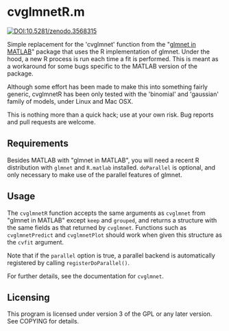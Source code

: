 cvglmnetR.m
===========

[![DOI:10.5281/zenodo.3568315](https://zenodo.org/badge/DOI/10.5281/zenodo.3568315.svg)](https://doi.org/10.5281/zenodo.3568315)

Simple replacement for the 'cvglmnet' function from the
"[glmnet in MATLAB](http://web.stanford.edu/~hastie/glmnet_matlab/index.html)"
package that uses the R implementation of glmnet. Under the hood, a
new R process is run each time a fit is performed. This is meant as a
workaround for some bugs specific to the MATLAB version of the
package.

Although some effort has been made to make this into something fairly
generic, cvglmnetR has been only tested with the 'binomial' and
'gaussian' family of models, under Linux and Mac OSX.

This is nothing more than a quick hack; use at your own risk. Bug
reports and pull requests are welcome.

Requirements
------------

Besides MATLAB with "glmnet in MATLAB", you will need a recent R
distribution with `glmnet` and `R.matlab` installed. `doParallel` is
optional, and only necessary to make use of the parallel features of
glmnet.

Usage
-----

The `cvglmnetR` function accepts the same arguments as `cvglmnet` from
"glmnet in MATLAB" except `keep` and `grouped`, and returns a
structure with the same fields as that returned by
`cvglmnet`. Functions such as `cvglmnetPredict` and `cvglmnetPlot`
should work when given this structure as the `cvfit` argument.

Note that if the `parallel` option is true, a parallel backend is
automatically registered by calling `registerDoParallel()`.

For further details, see the documentation for `cvglmnet`.

Licensing
---------

This program is licensed under version 3 of the GPL or any later
version. See COPYING for details.

